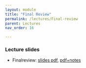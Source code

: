 ```yaml
---
layout: module
title: "Final Review"
permalink: /lectures/Final-review
parent: Lectures
nav_order: 16

---
```



### Lecture slides

* Finalreview: [slides pdf](/cs4740-fall24/assets/docs/final-review.pdf), [pdf+notes](#)





